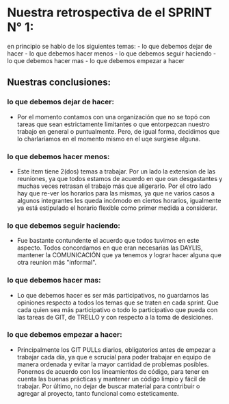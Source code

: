 # Nuestra retrospectiva de el SPRINT N° 1:

en principio se hablo de los siguientes temas:
    - lo que debemos dejar de hacer
    - lo que debemos hacer menos
    - lo que debemos seguir haciendo
    - lo que debemos hacer mas
    - lo que debemos empezar a hacer


## Nuestras conclusiones:
    
  ### lo que debemos dejar de hacer: 
   - Por el momento contamos con una organización que no se topó con tareas que sean estrictamente limitantes o que entorpezcan nuestro trabajo en general o puntualmente. Pero, de igual forma, decidimos que lo charlaríamos en el momento mismo en el uqe surgiese alguna.


  ### lo que debemos hacer menos:
   - Este item tiene 2(dos) temas a trabajar. Por un lado la extension de las reuniones, ya que todos estamos de acuerdo en que osn desgastantes y muchas veces retrasan el trabajo más que aligerarlo. Por el otro lado hay que re-ver los horarios para las mismas, ya que ne varios casos a algunos integrantes les queda incómodo en ciertos horarios, igualmente ya está estipulado el horario flexible como primer medida a considerar.


  ### lo que debemos seguir haciendo:
   - Fue bastante contundente el acuerdo que todos tuvimos en este aspecto. Todos concordamos en que eran necesarias las DAYLIS, mantener la COMUNICACIÓN que ya tenemos y lograr hacer alguna que otra reunion más "informal".


  ### lo que debemos hacer mas:
   -  Lo que debemos hacer es ser más participativos, no guardarnos las opiniones respecto a todos los temas que se traten en cada sprint. Que cada quien sea más participativo o todo lo participativo que pueda con las tareas de GIT, de TRELLO y con respecto a la toma de desiciones.


  ### lo que debemos empezar a hacer:
   - Principalmente los GIT PULLs diarios, obligatorios antes de empezar a trabajar cada día, ya que e scrucial para poder trabajar en equipo de manera ordenada y evitar la mayor cantidad de problemas posibles. Ponernos de acuerdo con los lineamientos de código, para tener en cuenta las buenas prácticas y mantener un código limpio y fácil de trabajar. Por último, no dejar de buscar material para contribuir o agregar al proyecto, tanto funcional como esteticamente.
